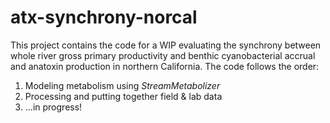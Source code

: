 # atx-synchrony-norcal

This project contains the code for a WIP evaluating the synchrony between whole river gross primary productivity and benthic cyanobacterial accrual and anatoxin production in northern California. The code follows the order:

1.  Modeling metabolism using *StreamMetabolizer*
2.  Processing and putting together field & lab data
3.  ...in progress!
